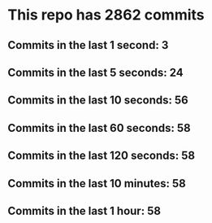# This repo has 2862 commits

## Commits in the last 1 second: 3
## Commits in the last 5 seconds: 24
## Commits in the last 10 seconds: 56
## Commits in the last 60 seconds: 58
## Commits in the last 120 seconds: 58
## Commits in the last 10 minutes: 58
## Commits in the last 1 hour: 58
